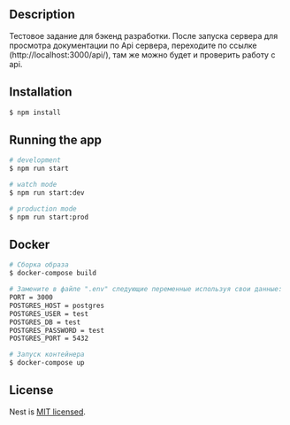 ## Description

Тестовое задание для бэкенд разработки.
После запуска сервера для просмотра документации по Api сервера, переходите по ссылке (http://localhost:3000/api/), там же можно будет и проверить работу с api.

## Installation

```bash
$ npm install
```

## Running the app

```bash
# development
$ npm run start

# watch mode
$ npm run start:dev

# production mode
$ npm run start:prod
```

## Docker

```bash
# Сборка образа
$ docker-compose build

# Замените в файле ".env" следующие переменные используя свои данные:
PORT = 3000
POSTGRES_HOST = postgres
POSTGRES_USER = test
POSTGRES_DB = test
POSTGRES_PASSWORD = test
POSTGRES_PORT = 5432

# Запуск контейнера
$ docker-compose up
```

## License

Nest is [MIT licensed](LICENSE).
